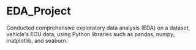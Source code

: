# EDA_Project
Conducted comprehensive exploratory data analysis (EDA) on a dataset, vehicle's ECU data, using Python libraries such as pandas, numpy, matplotlib, and seaborn.
